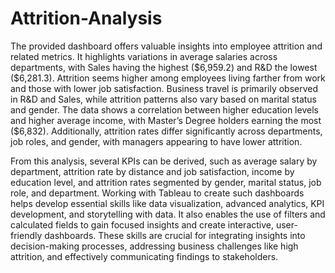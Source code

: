 # Attrition-Analysis
The provided dashboard offers valuable insights into employee attrition and related metrics. It highlights variations in average salaries across departments, with Sales having the highest (\$6,959.2) and R&D the lowest (\$6,281.3). Attrition seems higher among employees living farther from work and those with lower job satisfaction. Business travel is primarily observed in R&D and Sales, while attrition patterns also vary based on marital status and gender. The data shows a correlation between higher education levels and higher average income, with Master’s Degree holders earning the most (\$6,832). Additionally, attrition rates differ significantly across departments, job roles, and gender, with managers appearing to have lower attrition. 

From this analysis, several KPIs can be derived, such as average salary by department, attrition rate by distance and job satisfaction, income by education level, and attrition rates segmented by gender, marital status, job role, and department. Working with Tableau to create such dashboards helps develop essential skills like data visualization, advanced analytics, KPI development, and storytelling with data. It also enables the use of filters and calculated fields to gain focused insights and create interactive, user-friendly dashboards. These skills are crucial for integrating insights into decision-making processes, addressing business challenges like high attrition, and effectively communicating findings to stakeholders.
